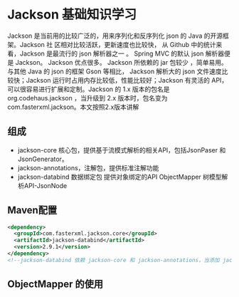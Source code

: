 # Jackson 基础知识学习

 Jackson 是当前用的比较广泛的，用来序列化和反序列化 json 的 Java 的开源框架。Jackson 社 区相对比较活跃，更新速度也比较快， 从 Github 中的统计来看，Jackson 是最流行的 json 解析器之一 。 Spring MVC 的默认 json 解析器便是 Jackson。 Jackson 优点很多。 Jackson 所依赖的 jar 包较少 ，简单易用。与其他 Java 的 json 的框架 Gson 等相比， Jackson 解析大的 json 文件速度比较快；Jackson 运行时占用内存比较低，性能比较好；Jackson 有灵活的 API，可以很容易进行扩展和定制。Jackson 的 1.x 版本的包名是 org.codehaus.jackson ，当升级到 2.x 版本时，包名变为 com.fasterxml.jackson。本文按照2.x版本讲解

## 组成

- jackson-core 核心包，提供基于流模式解析的相关API，包括JsonPaser 和JsonGenerator。
- jackson-annotations，注解包，提供标准注解功能
- jackson-databind 数据绑定包 提供对象绑定的API ObjectMapper 树模型解析API-JsonNode

## Maven配置

```xml
<dependency> 
  <groupId>com.fasterxml.jackson.core</groupId> 
  <artifactId>jackson-databind</artifactId> 
  <version>2.9.1</version> 
</dependency>
<!--jackson-databind 依赖 jackson-core 和 jackson-annotations，当添加 jackson-databind 之后， jackson-core 和 jackson-annotations 也随之添加到 Java 项目工程中。在添加相关依赖包之后，就可以使用 Jackson -->
```

## ObjectMapper 的使用

